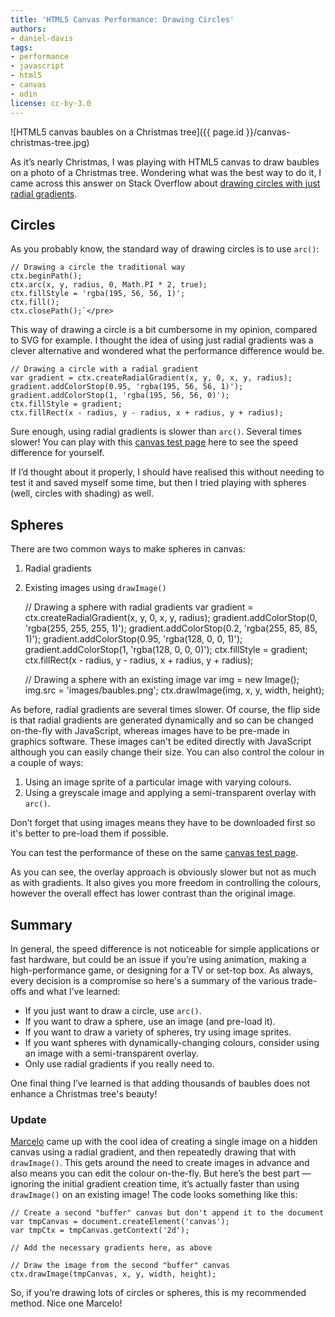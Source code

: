 ```yaml
---
title: 'HTML5 Canvas Performance: Drawing Circles'
authors:
- daniel-davis
tags:
- performance
- javascript
- html5
- canvas
- odin
license: cc-by-3.0
---
```


![HTML5 canvas baubles on a Christmas tree]({{ page.id }}/canvas-christmas-tree.jpg)

As it’s nearly Christmas, I was playing with HTML5 canvas to draw baubles on a photo of a Christmas tree. Wondering what was the best way to do it, I came across this answer on Stack Overflow about [drawing circles with just radial gradients](http://stackoverflow.com/questions/9742830/html5-canvas-glass-circle#answer-9743575).

## Circles

As you probably know, the standard way of drawing circles is to use `arc()`:

    // Drawing a circle the traditional way
    ctx.beginPath();
    ctx.arc(x, y, radius, 0, Math.PI * 2, true);
    ctx.fillStyle = 'rgba(195, 56, 56, 1)';
    ctx.fill();
    ctx.closePath();`</pre>

This way of drawing a circle is a bit cumbersome in my opinion, compared to SVG for example. I thought the idea of using just radial gradients was a clever alternative and wondered what the performance difference would be.

    // Drawing a circle with a radial gradient
    var gradient = ctx.createRadialGradient(x, y, 0, x, y, radius);
    gradient.addColorStop(0.95, 'rgba(195, 56, 56, 1)');
    gradient.addColorStop(1, 'rgba(195, 56, 56, 0)');
    ctx.fillStyle = gradient;
    ctx.fillRect(x - radius, y - radius, x + radius, y + radius);

Sure enough, using radial gradients is slower than `arc()`. Several times slower! You can play with this [canvas test page](http://people.opera.com/danield/html5/canvas-speed/) here to see the speed difference for yourself.

If I’d thought about it properly, I should have realised this without needing to test it and saved myself some time, but then I tried playing with spheres (well, circles with shading) as well.

## Spheres

There are two common ways to make spheres in canvas:

1.  Radial gradients
2.  Existing images using `drawImage()`

	// Drawing a sphere with radial gradients
	var gradient = ctx.createRadialGradient(x, y, 0, x, y, radius);
	gradient.addColorStop(0, 'rgba(255, 255, 255, 1)');
	gradient.addColorStop(0.2, 'rgba(255, 85, 85, 1)');
	gradient.addColorStop(0.95, 'rgba(128, 0, 0, 1)');
	gradient.addColorStop(1, 'rgba(128, 0, 0, 0)');
	ctx.fillStyle = gradient;
	ctx.fillRect(x - radius, y - radius, x + radius, y + radius);

	// Drawing a sphere with an existing image
	var img = new Image();
	img.src = 'images/baubles.png';
	ctx.drawImage(img, x, y, width, height);

As before, radial gradients are several times slower. Of course, the flip side is that radial gradients are generated dynamically and so can be changed on-the-fly with JavaScript, whereas images have to be pre-made in graphics software. These images can't be edited directly with JavaScript although you can easily change their size. You can also control the colour in a couple of ways:

1.  Using an image sprite of a particular image with varying colours.
2.  Using a greyscale image and applying a semi-transparent overlay with `arc()`.

Don’t forget that using images means they have to be downloaded first so it's better to pre-load them if possible.

You can test the performance of these on the same [canvas test page](http://people.opera.com/danield/html5/canvas-speed/).

As you can see, the overlay approach is obviously slower but not as much as with gradients. It also gives you more freedom in controlling the colours, however the overall effect has lower contrast than the original image.

## Summary

In general, the speed difference is not noticeable for simple applications or fast hardware, but could be an issue if you’re using animation, making a high-performance game, or designing for a TV or set-top box. As always, every decision is a compromise so here's a summary of the various trade-offs and what I’ve learned:

* If you just want to draw a circle, use `arc()`.
* If you want to draw a sphere, use an image (and pre-load it).
* If you want to draw a variety of spheres, try using image sprites.
* If you want spheres with dynamically-changing colours, consider using an image with a semi-transparent overlay.
* Only use radial gradients if you really need to.

One final thing I’ve learned is that adding thousands of baubles does not enhance a Christmas tree's beauty!

### Update

[Marcelo](https://twitter.com/askoth) came up with the cool idea of creating a single image on a hidden canvas using a radial gradient, and then repeatedly drawing that with `drawImage()`. This gets around the need to create images in advance and also means you can edit the colour on-the-fly. But here’s the best part — ignoring the initial gradient creation time, it’s actually faster than using `drawImage()` on an existing image! The code looks something like this:

	// Create a second "buffer" canvas but don't append it to the document
	var tmpCanvas = document.createElement('canvas');
	var tmpCtx = tmpCanvas.getContext('2d');

	// Add the necessary gradients here, as above

	// Draw the image from the second "buffer" canvas
	ctx.drawImage(tmpCanvas, x, y, width, height);

So, if you’re drawing lots of circles or spheres, this is my recommended method. Nice one Marcelo!
